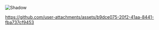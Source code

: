 
![Shadow](https://github.com/user-attachments/assets/190f7267-773a-48a3-80be-c9217d6b0f80)

https://github.com/user-attachments/assets/b9dce075-20f2-41aa-8441-fba737cf9453

